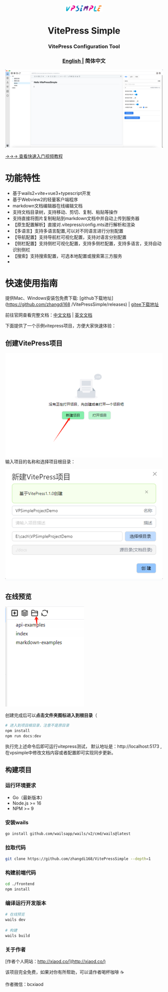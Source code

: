 
<div align="center">
<a href="https://github.com/zhangdi168/VitePressSimple">
<img src="./docs/vpstatic/images/vpsimple.png" width="120"/></a>
</div>
<h1 align="center">VitePress Simple</h1>

<h3 align="center"> VitePress Configuration Tool </h3>

<h3 align="center">
<a href="https://github.com/zhangdi168/VitePressSimple">English
</a>  | 
<strong>简体中文</strong>
</h3>


![vpsimple](./docs/vpstatic/images/demo.png)

[→→→ 查看快速入门视频教程](https://www.bilibili.com/video/BV1ki421y7uV/#reply219109211424)

# 功能特性
* 基于wails2+vite+vue3+typescript开发
* 基于Webview2的轻量客户端程序
* markdown文档编辑器在线编辑文档
* 支持文档目录树，支持移动、剪切、复制、粘贴等操作
* 支持直接将图片复制粘贴到markdown文档中并自动上传到服务器
* 【原生配置解析】直接对.vitepress/config.mts进行解析和渲染
* 【多语言】支持多语言配置,可以对不同语言进行分别配置
* 【导航配置】支持导航栏可视化配置，支持对语言分别配置
* 【侧栏配置】支持侧栏可视化配置，支持多侧栏配置，支持多语言，支持自动识别侧栏
* 【搜索】支持搜索配置，可选本地配置或搜索第三方服务
* 
# 快速使用指南

提供Mac、Windows安装包免费下载:
[github下载地址](https://github.com/zhangdi168
/VitePressSimple/releases) 
| [gitee下载地址](https://gitee.com/zhangdi168/VitePressSimple/releases)

前往官网查看完整文档：[中文文档](http://vpsimple.xiaod.co/zh) |
[英文文档](http://vpsimple.xiaod.co/en)

下面提供了一个示例vitepress项目，方便大家快速体验：
## 创建VitePress项目
![创建vitepress项目](./docs/vpstatic/images/20240416/9323bce8-7c90-439d-9b1b-49aec08211ea.png)
输入项目的名称和选择项目根目录：

![4631dcde70f7427bb5d07a2bd6d80b76.png](./docs/vpstatic/images/20240416/4631dcde-70f7-427b-b5d0-7a2bd6d80b76.png)
## 在线预览
![img.png](./docs/vpstatic/images/openInDir.png)

创建完成后可以**点击文件夹图标进入到根目录**（

```bash
# 进入到项目根目录，注意不是原目录
npm install
npm run docs:dev
```
执行完上述命令后即可运行vitepress测试，
默认地址是：http://localhost:5173 ,
在vpsimple中修改文档内容或者配置即可实现同步更新。



## 构建项目

### 运行环境要求

* Go（最新版本）
* Node.js >= 16
* NPM >= 9

### 安装wails

```bash
go install github.com/wailsapp/wails/v2/cmd/wails@latest
```

### 拉取代码

```bash
git clone https://github.com/zhangdi168/VitePressSimple --depth=1
```

### 构建前端代码

```bash
cd ./frontend
npm install 
```

### 编译运行开发版本

```bash
# 在线预览
wails dev

# 构建
wails build
```




### 关于作者
[作者个人网站：http://xiaod.co/](http://xiaod.co/) 

该项目完全免费，如果对你有所帮助，可以请作者喝杯咖啡 ☕️

作者微信：bcxiaod


